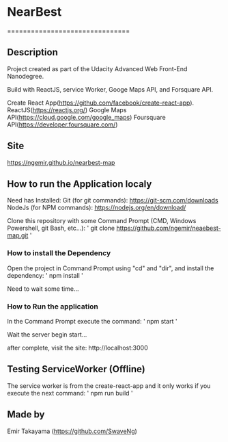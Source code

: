﻿# NearBest
===============================

## Description

Project created as part of the Udacity Advanced Web Front-End Nanodegree.

Build with ReactJS, service Worker, Googe Maps API, and Forsquare API.

Create React App(https://github.com/facebook/create-react-app).
ReactJS(https://reactjs.org/)
Google Maps API(https://cloud.google.com/google_maps‎)
Foursquare API(https://developer.foursquare.com/)

## Site

https://ngemir.github.io/nearbest-map

## How to run the Application localy

Need has Installed:
    Git (for git commands): https://git-scm.com/downloads
    NodeJs (for NPM commands): https://nodejs.org/en/download/


Clone this repository with some Command Prompt (CMD, Windows Powershell, git Bash, etc...):
' git clone https://github.com/ngemir/neaebest-map.git '

### How to install the Dependency

Open the project in Command Prompt using "cd" and "dir", and install the dependency:
' npm install '

Need to wait some time...

### How to Run the application

In the Command Prompt execute the command:
' npm start '

Wait the server begin start...

after complete, visit the site: http://localhost:3000

## Testing ServiceWorker (Offline)
The service worker is from the create-react-app and it only works if you execute the next command:
' npm run build '

## Made by
Emir Takayama (https://github.com/SwaveNg)

